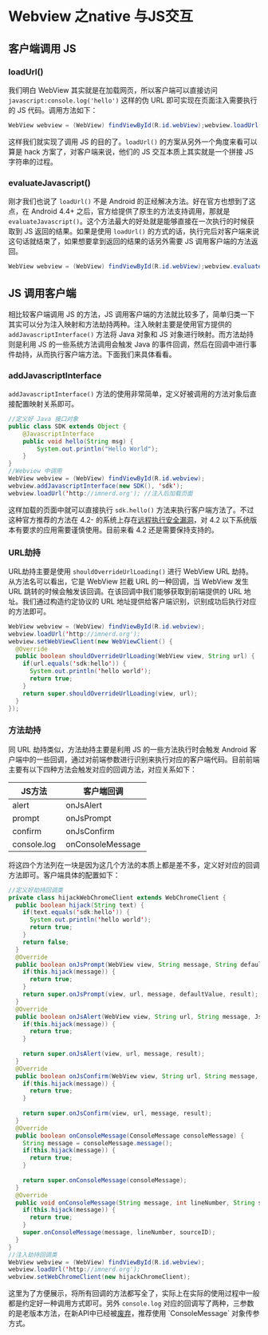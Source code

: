 # Webview 之native 与JS交互

## 客户端调用 JS

### loadUrl()

我们明白 WebView 其实就是在加载网页，所以客户端可以直接访问 `javascript:console.log('hello')` 这样的伪 URL 即可实现在页面注入需要执行的 JS 代码。调用方法如下：

```java
WebView webview = (WebView) findViewById(R.id.webView);webview.loadUrl("javascript:console.log('hello')");
```

这样我们就实现了调用 JS 的目的了。`loadUrl()` 的方案从另外一个角度来看可以算是 hack 方案了，对客户端来说，他们的 JS 交互本质上其实就是一个拼接 JS 字符串的过程。

### evaluateJavascript()

刚才我们也说了 `loadUrl()` 不是 Android 的正经解决方法。好在官方也想到了这点，在 Android 4.4+ 之后，官方给提供了原生的方法支持调用，那就是 `evaluateJavascript()`。这个方法最大的好处就是能够直接在一次执行的时候获取到 JS 返回的结果。如果是使用 `loadUrl()` 的方式的话，执行完后对客户端来说这句话就结束了，如果想要拿到返回的结果的话另外需要 JS 调用客户端的方法返回。

```java
WebView webview = (WebView) findViewById(R.id.webView);webview.evaluateJavascript（"javascript:Date.now()", new ValueCallback<String>() {    @Override    public void onReceiveValue(String value) {        System.out.println(value); //1515827651551    }});
```

## JS 调用客户端

相比较客户端调用 JS 的方法，JS 调用客户端的方法就比较多了，简单归类一下其实可以分为注入映射和方法劫持两种。注入映射主要是使用官方提供的 `addJavascriptInterface()` 方法将 Java 对象和 JS 对象进行映射。而方法劫持则是利用 JS 的一些系统方法调用会触发 Java 的事件回调，然后在回调中进行事件劫持，从而执行客户端方法。下面我们来具体看看。

### addJavascriptInterface

`addJavascriptInterface()` 方法的使用非常简单，定义好被调用的方法对象后直接配置映射关系即可。

```java
//定义好 Java 接口对象
public class SDK extends Object {
    @JavascriptInterface
    public void hello(String msg) {
        System.out.println("Hello World");
    }
}
//Webview 中调用
WebView webview = (WebView) findViewById(R.id.webview);
webview.addJavascriptInterface(new SDK(), 'sdk');
webview.loadUrl('http://imnerd.org'); //注入后加载页面
```

这样加载的页面中就可以直接执行 `sdk.hello()` 方法来执行客户端方法了。不过这种官方推荐的方法在 4.2- 的系统上存在[远程执行安全漏洞](https://jaq.alibaba.com/blog.htm?id=48)，对 4.2 以下系统版本有要求的应用需要谨慎使用。目前来看 4.2 还是需要保持支持的。

### URL劫持

URL劫持主要是使用 `shouldOverrideUrlLoading()` 进行 WebView URL 劫持。从方法名可以看出，它是 WebView 拦截 URL 的一种回调，当 WebView 发生 URL 跳转的时候会触发该回调。在该回调中我们能够获取到前端提供的 URL 地址。我们通过构造约定协议的 URL 地址提供给客户端识别，识别成功后执行对应的方法即可。

```java
WebView webview = (WebView) findViewById(R.id.webview);
webview.loadUrl('http://imnerd.org');
webview.setWebViewClient(new WebViewClient() {
  @Override
  public boolean shouldOverrideUrlLoading(WebView view, String url) {
    if(url.equals('sdk:hello')) {
      System.out.println('hello world');
      return true;
    }
    return super.shouldOverrideUrlLoading(view, url);
  }
});
```

### 方法劫持

同 URL 劫持类似，方法劫持主要是利用 JS 的一些方法执行时会触发 Android 客户端中的一些回调，通过对前端参数进行识别来执行对应的客户端代码。目前前端主要有以下四种方法会触发对应的回调方法，对应关系如下：

| JS方法 | 客户端回调 |
|-------------|------------------|
| alert | onJsAlert |
| prompt | onJsPrompt |
| confirm | onJsConfirm |
| console.log | onConsoleMessage |

将这四个方法列在一块是因为这几个方法的本质上都是差不多，定义好对应的回调方法即可。客户端具体的配置如下：

```java
//定义好劫持回调类
private class hijackWebChromeClient extends WebChromeClient {  
  public boolean hijack(String text) {
    if(text.equals('sdk:hello')) {
      System.out.println('hello world');
      return true;
    }
    return false;
  }
  @Override
  public boolean onJsPrompt(WebView view, String message, String defaultValue, JSPromptResult result) {
    if(this.hijack(message)) {
      return true;
    }
    return super.onJsPrompt(view, url, message, defaultValue, result);
  }
  @Override
  public boolean onJsAlert(WebView view, String url, String message, JsResult result) {
    if(this.hijack(message)) {
      return true;
    }
    
    return super.onJsAlert(view, url, message, result);
  }
  @Override
  public boolean onJsConfirm(WebView view, String url, String message, JsResult result) {
    if(this.hijack(message)) {
      return true;
    }
    
    return super.onJsConfirm(view, url, message, result);
  }
  @Override  
  public boolean onConsoleMessage(ConsoleMessage consoleMessage) {  
    String message = consoleMessage.message();
    if(this.hijack(message)) {
      return true;
    }
    
    return super.onConsoleMessage(consoleMessage);  
  }  
  @Override  
  public void onConsoleMessage(String message, int lineNumber, String sourceID) {
    if(this.hijack(message)) {
      return true;
    }
    super.onConsoleMessage(message, lineNumber, sourceID);  
  }  
}
//注入劫持回调类
WebView webview = (WebView) findViewById(R.id.webview);
webview.loadUrl('http://imnerd.org');
webview.setWebChromeClient(new hijackChromeClient);
```

这里为了方便展示，将所有回调的方法都写全了，实际上在实际的使用过程中一般都是约定好一种调用方式即可。另外 `console.log` 对应的回调写了两种，三参数的是老版本方法，在新API中已经被[废弃](https://developer.android.com/reference/android/webkit/WebChromeClient.html#onConsoleMessage(java.lang.String,%20int,%20java.lang.String))，推荐使用 `ConsoleMessage` 对象传参方式。